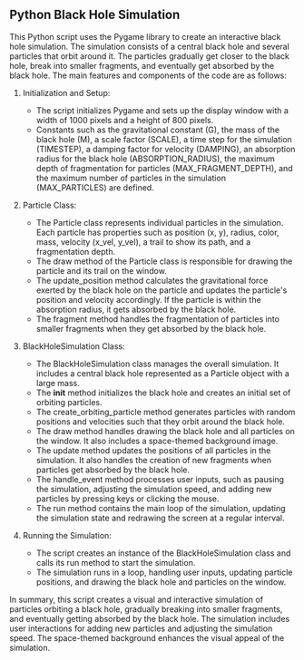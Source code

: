 ## Python Black Hole Simulation

This Python script uses the Pygame library to create an interactive black hole simulation. The simulation consists of a central black hole and several particles that orbit around it. The particles gradually get closer to the black hole, break into smaller fragments, and eventually get absorbed by the black hole. The main features and components of the code are as follows:

1.  Initialization and Setup:

    -   The script initializes Pygame and sets up the display window with a width of 1000 pixels and a height of 800 pixels.
    -   Constants such as the gravitational constant (G), the mass of the black hole (M), a scale factor (SCALE), a time step for the simulation (TIMESTEP), a damping factor for velocity (DAMPING), an absorption radius for the black hole (ABSORPTION_RADIUS), the maximum depth of fragmentation for particles (MAX_FRAGMENT_DEPTH), and the maximum number of particles in the simulation (MAX_PARTICLES) are defined.
2.  Particle Class:

    -   The Particle class represents individual particles in the simulation. Each particle has properties such as position (x, y), radius, color, mass, velocity (x_vel, y_vel), a trail to show its path, and a fragmentation depth.
    -   The draw method of the Particle class is responsible for drawing the particle and its trail on the window.
    -   The update_position method calculates the gravitational force exerted by the black hole on the particle and updates the particle's position and velocity accordingly. If the particle is within the absorption radius, it gets absorbed by the black hole.
    -   The fragment method handles the fragmentation of particles into smaller fragments when they get absorbed by the black hole.
3.  BlackHoleSimulation Class:

    -   The BlackHoleSimulation class manages the overall simulation. It includes a central black hole represented as a Particle object with a large mass.
    -   The **init** method initializes the black hole and creates an initial set of orbiting particles.
    -   The create_orbiting_particle method generates particles with random positions and velocities such that they orbit around the black hole.
    -   The draw method handles drawing the black hole and all particles on the window. It also includes a space-themed background image.
    -   The update method updates the positions of all particles in the simulation. It also handles the creation of new fragments when particles get absorbed by the black hole.
    -   The handle_event method processes user inputs, such as pausing the simulation, adjusting the simulation speed, and adding new particles by pressing keys or clicking the mouse.
    -   The run method contains the main loop of the simulation, updating the simulation state and redrawing the screen at a regular interval.
4.  Running the Simulation:

    -   The script creates an instance of the BlackHoleSimulation class and calls its run method to start the simulation.
    -   The simulation runs in a loop, handling user inputs, updating particle positions, and drawing the black hole and particles on the window.

In summary, this script creates a visual and interactive simulation of particles orbiting a black hole, gradually breaking into smaller fragments, and eventually getting absorbed by the black hole. The simulation includes user interactions for adding new particles and adjusting the simulation speed. The space-themed background enhances the visual appeal of the simulation.